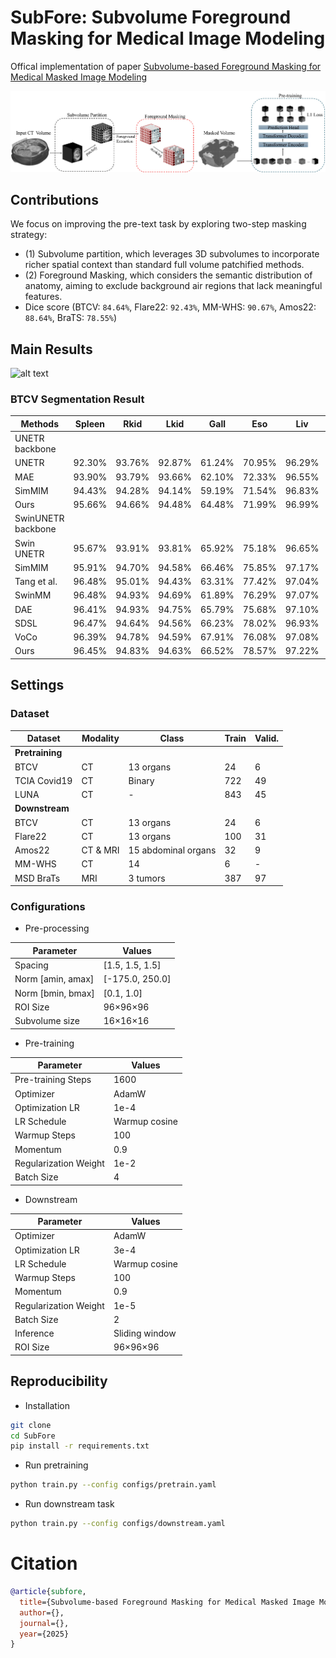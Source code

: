# SubFore: Subvolume Foreground Masking for Medical Image Modeling
Offical implementation of paper [Subvolume-based Foreground Masking for Medical Masked Image Modeling]()

![alt text](assets/framework.jpg "Framework")

## Contributions
We focus on improving the pre-text task by exploring two-step
masking strategy: 

- (1) Subvolume partition, which leverages 3D subvolumes to incorporate richer spatial context than standard full volume patchified methods.
- (2) Foreground Masking, which considers the semantic distribution of anatomy, aiming to exclude background air regions that lack meaningful features.
- Dice score (BTCV: `84.64%`, Flare22: `92.43%`, MM-WHS: `90.67%`, Amos22: `88.64%`, BraTS: `78.55%`)

## Main Results
![alt text](assets/segmentation.png "Segmentation")

### BTCV Segmentation Result
| Methods         | Spleen  | Rkid   | Lkid   | Gall   | Eso    | Liv    | Sto    | Aor    | IVC    | Veins  | Pan    | Rag    | Lag    | **AVG** |
|-----------------|---------|--------|--------|--------|--------|--------|--------|--------|--------|--------|--------|--------|--------|--------|
| UNETR backbone | 
| UNETR          | 92.30%  | 93.76% | 92.87% | 61.24% | 70.95% | 96.29% | 81.28% | 88.41% | 81.82% | 70.40% | 75.86% | 64.85% | 56.99% | **79.00%** |
| MAE            | 93.90%  | 93.79% | 93.66% | 62.10% | 72.33% | 96.55% | 80.81% | 89.44% | 84.10% | 71.44% | 76.70% | 66.55% | 62.00% | **80.26%** |
| SimMIM         | 94.43%  | 94.28% | 94.14% | 59.19% | 71.54% | 96.83% | 81.94% | 90.57% | 84.78% | 72.57% | 81.12% | 66.41% | 64.59% | **80.95%** |
| Ours           | 95.66%  | 94.66% | 94.48% | 64.48% | 71.99% | 96.99% | 82.85% | 90.42% | 84.67% | 73.97% | 81.62% | 67.35% | 63.87% | **81.77%** |
| SwinUNETR backbone |
| Swin UNETR     | 95.67%  | 93.91% | 93.81% | 65.92% | 75.18% | 96.65% | 81.35% | 90.04% | 85.89% | 74.15% | 78.92% | 70.14% | 65.17% | **82.06%** |
| SimMIM         | 95.91%  | 94.70% | 94.58% | 66.46% | 75.85% | 97.17% | 89.41% | 90.56% | 86.96% | 77.34% | 81.89% | 71.01% | 69.92% | **83.98%** | 
| Tang et al.    | 96.48%  | 95.01% | 94.43% | 63.31% | 77.42% | 97.04% | 86.32% | 90.62% | 85.91% | 75.37% | 83.54% | 71.38% | 68.34% | **83.47%** |
| SwinMM         | 96.48%  | 94.93% | 94.69% | 61.89% | 76.29% | 97.07% | 85.10% | 90.24% | 86.27% | 76.19% | 84.18% | 72.86% | 70.38% | **83.58%** |
| DAE            | 96.41%  | 94.93% | 94.75% | 65.79% | 75.68% | 97.10% | 85.57% | 91.02% | 86.19% | 75.72% | 85.17% | 71.07% | 68.02% | **83.65%** |
| SDSL           | 96.47%  | 94.64% | 94.56% | 66.23% | 78.02% | 96.93% | 89.10% | 90.04% | 87.36% | 76.34% | 82.69% | 71.14% | 70.67% | **84.17%** |
| VoCo           | 96.39%  | 94.78% | 94.59% | 67.91% | 76.08% | 97.08% | 89.94% | 90.53% | 87.01% | 75.12% | 85.60% | 72.54% | 72.17% | **84.60%** |
| Ours           | 96.45%  | 94.83% | 94.63% | 66.52% | 78.57% | 97.22% | 87.57% | 91.02% | 87.42% | 77.77% | 84.95% | 71.39% | 71.96% | **84.64%** |


## Settings

### Dataset

| **Dataset**          | **Modality**  | **Class**                  | **Train** | **Valid.** |
|-----------------------|--------------|----------------------------|-----------|------------|
| **Pretraining**       |              |                            |           |            |
| BTCV             | CT           | 13 organs                 | 24        | 6          |
| TCIA Covid19         | CT           | Binary                    | 722       | 49         |
| LUNA                 | CT           | -                         | 843       | 45         |
| **Downstream**        |              |                            |           |            |
| BTCV            | CT           | 13 organs                 | 24        | 6          |
| Flare22              | CT           | 13 organs                 | 100       | 31         |
| Amos22               | CT & MRI     | 15 abdominal organs       | 32        | 9          |
| MM-WHS               | CT           | 14                        | 6         | -          |
| MSD BraTs            | MRI          | 3 tumors                  | 387       | 97         |


### Configurations

- Pre-processing

| **Parameter**          | **Values**          |
|-------------------------|---------------------|
| Spacing                | [1.5, 1.5, 1.5]    |
| Norm [amin, amax]      | [-175.0, 250.0]    |
| Norm [bmin, bmax]      | [0.1, 1.0]         |
| ROI Size               | 96×96×96           |
| Subvolume size         | 16×16×16           |

- Pre-training
  
| **Parameter**          | **Values**          |
|-------------------------|---------------------|
| Pre-training Steps     | 1600               |
| Optimizer              | AdamW              |
| Optimization LR        | 1e-4               |
| LR Schedule            | Warmup cosine      |
| Warmup Steps           | 100                |
| Momentum               | 0.9                |
| Regularization Weight  | 1e-2               |
| Batch Size             | 4                  |

- Downstream
  
| **Parameter**          | **Values**          |
|-------------------------|---------------------|
| Optimizer              | AdamW              |
| Optimization LR        | 3e-4               |
| LR Schedule            | Warmup cosine      |
| Warmup Steps           | 100                |
| Momentum               | 0.9                |
| Regularization Weight  | 1e-5               |
| Batch Size             | 2                  |
| Inference              | Sliding window     |
| ROI Size               | 96×96×96           |


## Reproducibility

- Installation

```bash
git clone 
cd SubFore
pip install -r requirements.txt
```

- Run pretraining

```bash
python train.py --config configs/pretrain.yaml
```

- Run downstream task

```bash
python train.py --config configs/downstream.yaml
```

# Citation
```bibtex
@article{subfore,
  title={Subvolume-based Foreground Masking for Medical Masked Image Modeling},
  author={},
  journal={},
  year={2025}
}
```